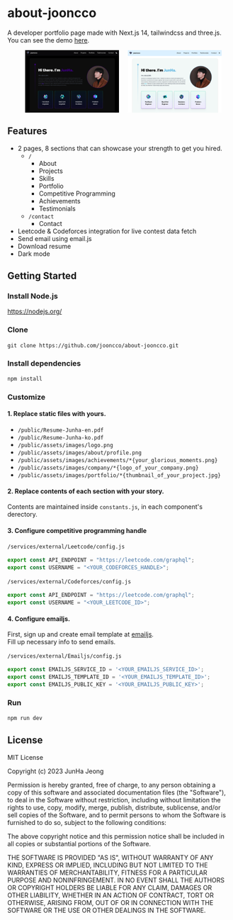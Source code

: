 # about-jooncco
A developer portfolio page made with Next.js 14, tailwindcss and three.js.  
You can see the demo [here](https://jooncco.me).

<figure style="display: flex; gap: 20px;">
    <img src="public/preview_dark.png" alt="preview_dark" width="50%" />
    <img src="public/preview_light.png" alt="preview_light" width="50%" />
</figure>

## Features

- 2 pages, 8 sections that can showcase your strength to get you hired.
    - `/`
        - About
        - Projects
        - Skills
        - Portfolio
        - Competitive Programming
        - Achievements
        - Testimonials
    - `/contact`
        - Contact
- Leetcode & Codeforces integration for live contest data fetch
- Send email using email.js
- Download resume
- Dark mode

## Getting Started

### Install Node.js

https://nodejs.org/


### Clone
```
git clone https://github.com/jooncco/about-jooncco.git
```

### Install dependencies

```bash
npm install
```

### Customize

#### 1. Replace static files with yours.

- `/public/Resume-Junha-en.pdf`
- `/public/Resume-Junha-ko.pdf`
- `/public/assets/images/logo.png`
- `/public/assets/images/about/profile.png`
- `/public/assets/images/achievements/*{your_glorious_moments.png}`
- `/public/assets/images/company/*{logo_of_your_company.png}`
- `/public/assets/images/portfolio/*{thumbnail_of_your_project.jpg}`

#### 2. Replace contents of each section with your story.

Contents are maintained inside `constants.js`, in each component&apos;s derectory.

#### 3. Configure competitive programming handle

`/services/external/Leetcode/config.js`  
```javascript
export const API_ENDPOINT = "https://leetcode.com/graphql";
export const USERNAME = "<YOUR_CODEFORCES_HANDLE>";
```

`/services/external/Codeforces/config.js`  
```javascript
export const API_ENDPOINT = "https://leetcode.com/graphql";
export const USERNAME = "<YOUR_LEETCODE_ID>";
```

#### 4. Configure emailjs.

First, sign up and create email template at [emailjs](https://www.emailjs.com/).  
Fill up necessary info to send emails.  

`/services/external/Emailjs/config.js`  
```javascript
export const EMAILJS_SERVICE_ID = '<YOUR_EMAILJS_SERVICE_ID>';
export const EMAILJS_TEMPLATE_ID = '<YOUR_EMAILJS_TEMPLATE_ID>';
export const EMAILJS_PUBLIC_KEY = '<YOUR_EMAILJS_PUBLIC_KEY>';
```

### Run

```bash
npm run dev
```

## License

MIT License

Copyright (c) 2023 JunHa Jeong

Permission is hereby granted, free of charge, to any person obtaining a copy
of this software and associated documentation files (the "Software"), to deal
in the Software without restriction, including without limitation the rights
to use, copy, modify, merge, publish, distribute, sublicense, and/or sell
copies of the Software, and to permit persons to whom the Software is
furnished to do so, subject to the following conditions:

The above copyright notice and this permission notice shall be included in all
copies or substantial portions of the Software.

THE SOFTWARE IS PROVIDED "AS IS", WITHOUT WARRANTY OF ANY KIND, EXPRESS OR
IMPLIED, INCLUDING BUT NOT LIMITED TO THE WARRANTIES OF MERCHANTABILITY,
FITNESS FOR A PARTICULAR PURPOSE AND NONINFRINGEMENT. IN NO EVENT SHALL THE
AUTHORS OR COPYRIGHT HOLDERS BE LIABLE FOR ANY CLAIM, DAMAGES OR OTHER
LIABILITY, WHETHER IN AN ACTION OF CONTRACT, TORT OR OTHERWISE, ARISING FROM,
OUT OF OR IN CONNECTION WITH THE SOFTWARE OR THE USE OR OTHER DEALINGS IN THE
SOFTWARE.
